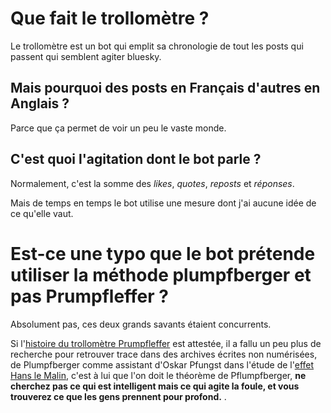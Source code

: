 # Que fait le trollomètre ?

Le trollomètre est un bot qui emplit sa chronologie de tout les posts qui
passent qui semblent agiter bluesky.

## Mais pourquoi des posts en Français d'autres en Anglais ?

Parce que ça permet de voir un peu le vaste monde.

## C'est quoi l'agitation dont le bot parle ?

Normalement, c'est la somme des *likes*, *quotes*, 
*reposts* et *réponses*.

Mais de temps en temps le bot utilise une mesure dont j'ai aucune idée
de ce qu'elle vaut.

# Est-ce une typo que le bot prétende utiliser la méthode plumpfberger et pas Prumpfleffer ?

Absolument pas, ces deux grands savants étaient concurrents. 

Si l'[histoire du trollomètre
Prumpfleffer](https://web.archive.org/web/20081017085932/https://la.buvette.org/tech/reseau/prumpleffer-2.html)
est attestée, il a fallu un peu plus de recherche pour retrouver trace dans des
archives écrites non numérisées, de Plumpfberger comme assistant d'Oskar Pfungst
dans l'étude de l'[effet Hans le
Malin](https://fr.wikipedia.org/wiki/Effet_Hans_le_Malin), c'est à lui que l'on
doit le théorème de Pflumpfberger, **ne cherchez pas ce qui est intelligent mais
ce qui agite la foule, et vous trouverez ce que les gens prennent pour profond.** .






